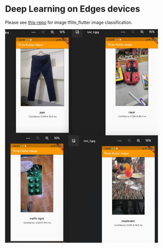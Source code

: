 # Deep Learning on Edges devices

Please see [this-repo](https://github.com/tharhtetsan/tf_image_classifier) for image tflite_flutter image classification.

![](images/test_1.png)